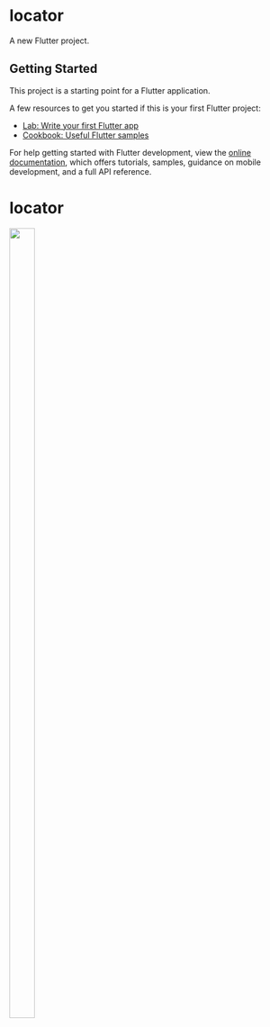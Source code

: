 # locator

A new Flutter project.

## Getting Started

This project is a starting point for a Flutter application.

A few resources to get you started if this is your first Flutter project:

- [Lab: Write your first Flutter app](https://docs.flutter.dev/get-started/codelab)
- [Cookbook: Useful Flutter samples](https://docs.flutter.dev/cookbook)

For help getting started with Flutter development, view the
[online documentation](https://docs.flutter.dev/), which offers tutorials,
samples, guidance on mobile development, and a full API reference.

# locator
<p>

<img src="https://github.com/darshansankhat/locator/assets/119835050/f8b417ec-748c-4e4b-979f-ada7c5e29f03" height="60%" width="30%">
  
</p>
